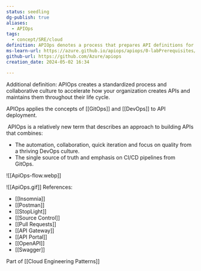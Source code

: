```yaml
---
status: seedling
dg-publish: true
aliases:
  - APIOps
tags:
  - concept/SRE/cloud
definition: APIOps denotes a process that prepares API definitions for deployment. This process is supposed to ensure that the definitions are valid and tested on the base of the API guideline.
ms-learn-url: https://azure.github.io/apiops/apiops/0-labPrerequisites/
github-url: https://github.com/Azure/apiops
creation_date: 2024-05-02 16:34

---
```

Additional definition: APIOps creates a standardized process and collaborative culture to accelerate how your organization creates APIs and maintains them throughout their life cycle.

APIOps applies the concepts of [[GitOps]] and [[DevOps]] to API deployment.

 APIOps is a relatively new term that describes an approach to building APIs that combines:

- The automation, collaboration, quick iteration and focus on quality from a thriving DevOps culture.
- The single source of truth and emphasis on CI/CD pipelines from GitOps.

![[ApiOps-flow.webp]]

![[ApiOps.gif]]
References:
- [[Insomnia]]
- [[Postman]]
- [[StopLight]]
- [[Source Control]]
- [[Pull Requests]]
- [[API Gateway]]
- [[API Portal]]
- [[OpenAPI]]
- [[Swagger]]


Part of [[Cloud Engineering Patterns]]
